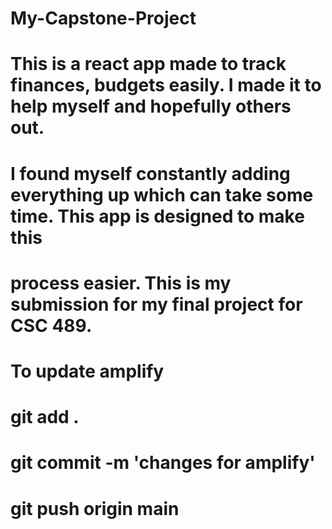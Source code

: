 # My-Capstone-Project
#
#   This is a react app made to track finances, budgets easily. I made it to help myself and hopefully others out.
#    I found myself constantly adding everything up which can take some time. This app is designed to make this
#     process easier. This is my submission for my final project for CSC 489.
#



# To update amplify
# git add .
# git commit -m 'changes for amplify'
# git push origin main
#
#